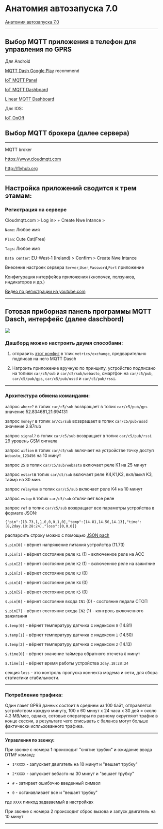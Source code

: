 # Анатомия автозапуска 7.0

[Анатомия автозапуска 7.0](https://www.drive2.ru/c/518657502959632604/)

**************************

## Выбор MQTT приложения в телефон для управления по GPRS

Для Android

[MQTT Dash Google Play](https://play.google.com/store/apps/details?id=net.routix.mqttdash&hl=ru) recommend

[IoT MQTT Panel](https://play.google.com/store/apps/details?id=snr.lab.iotmqttpanel.prod)

[IoT MQTT Dashboard](https://play.google.com/store/apps/details?id=com.thn.iotmqttdashboard)

[Linear MQTT Dashboard](https://play.google.com/store/apps/details?id=com.ravendmaster.linearmqttdashboard)

Для IOS: 

[IoT OnOff](https://itunes.apple.com/be/app/iot-onoff/id1267226555?mt=8) 

## Выбор MQTT брокера (далее сервера)

***********************************

MQTT broker

https://www.cloudmqtt.com

http://flyhub.org

**********************************

## Настройка приложений сводится к трем этамам:

### Регистрация на сервере

Cloudmqtt.com > Log in> + Create Nwe Intance > 

`Name`: Любое имя

`Plan`: Cute Cat(Free)

`Tags`: Любое имя

`Data center`: EU-West-1 (Ireland) > Confirm > Create Nwe Intance

Внесение настроек сервера `Server`,`User`,`Password`,`Port` приложение

Конфигурация интерфейса приложения (кнопочек, ползунков, индикаторов и др.)

[Видео по регистрации на youtube.com](https://www.youtube.com/watch?v=xgZZ417HFFQ)

************************************

## Готовая приборная панель программы MQTT Dasch, интерфейс (далее daschbord)

![](https://github.com/martinhol221/SIM800C_ESP8266/raw/master/dashbord/MQTT_Dash.jpg)

### Дашборд можно настроить двумя способами:

1. отправить [этот конфиг](https://raw.githubusercontent.com/martinhol221/SIM800C_ESP8266/master/daschbord.txt) в тпик `metrics/exchange`, предварительно подписав на него MQTT Dasch

2. Натроить приложение вручную по принципу, устройство подписано на топики `car/c5/sub` и  `car/c5/sub/webasto`, смартфон на	`car/c5/pub`, `car/c5/pub/gps`, `car/c5/pub/ussd` и `car/c5/pub/rssi`.

*******

### Архитектура обмена командами:

запрос `where?` в топик `car/c5/sub`	 возвращает в топик `car/c5/pub/gps` значение 52.834681,21.694131

запрос  `money?` в топик `ar/c5/sub`	 возвращает в топик `car/c5/pub/ussd` значение 2.87rub

запрос  `signal?` в топик `car/c5/sub`	  возвращает в топик `car/c5/pub/rssi` 29 уровень GSM сигнала

запрос  `wifion` в топик `car/c5/sub`	  включает на устройстве точку доступ `Webasto_123456` на 10 минут

запрос  `25`  в топик `car/c5/sub/webasto`	  включает реле K1  на 25 минут

запрос  `estart`в топик `car/c5/sub`	      включает реле K4,K1,K2, вкл/выкл K3, таймр на 30 мин.

запрос  `relay4on` в топик `car/c5/sub`	    включает реле K4  на 10 минут

запрос  `estop` в топик `car/c5/sub`	      отключает все реле

запрос  `ref` в топик `car/c5/sub`	     возвращает все параметры устройства в формате JSON:

`{"pin":[13.73,1,1,0,0,0,1,0],"temp":[14.81,14.50,14.13],"time":[8,2day.18:28:24],"loss":[0,0,0]}`

распарсить строку можно с помощью [JSON pach](https://github.com/json-path/JsonPath)

`$.pin[0]` - вёрнет напряжение питания устройства (11.73)

`$.pin[1]` - вёрнет состояние реле `K1` (1) - включенное реле на АСС

`$.pin[2]` - вёрнет состояние реле `K2` (1) - включенное реле на зажигние

`$.pin[3]` - вёрнет состояние реле `K3` (0)  

`$.pin[4]` - вёрнет состояние реле `K4` (0)

`$.pin[5]` - вёрнет состояние реле `K5` (0)   

`$.pin[6]` - вёрнет состояние входа `IN1` (0) - состояние педали СТОП

`$.pin[7]` - вёрнет состояние входа `IN2` (1) - контроль включенного зажигания

`$.temp[0]` - вёрнет температуру датчика с индексом `0`  (14.81)

`$.temp[1]` - вёрнет температуру датчика с индексом `1`  (14.50)

`$.temp[2]` - вёрнет температуру датчика с индексом `2`  (14.13)

`$.time[0]` - вёрнет значение таймера обратного отсчета `8` минут 

`$.time[1]` - вёрнет время работы устройства `2day.18:28:24`

секция `loss` - это контроль пропуска коннекта модема и сети, для сбора статистики стабильности.

**********
### Потребление трафика:

Один пакет GPRS данных состоит в среднем из 100 байт, отправлется устройством каждую минуту, 100 х 60 минут х 24 часа х 30 дей = около 4.3 MB/мес, однако, сотовые операторы по разному округляют трафик в конце сессии, в результате чего списывать с баланса могут больше фактически испльзованного трафика.

********

**Управления по звонку:**

При звонке с номера 1 происходит "снятие трубки" и ожидание ввода DTMF команд:

* `1*XXXX` - запускает двигатель на 10 минут и "вешает трубку"

* `2*XXXX` - запускает вебасто   на 30 минут и "вешает трубку"

* `#` - затирает ошибочно введенный символ

* `0` - останавливает все и "вешает трубку"

где `XXXX` пинкод задаваемый в настройках

При звонке с номера 2 происходит сброс вызова и запуск двигатель на 10 минут

***********

